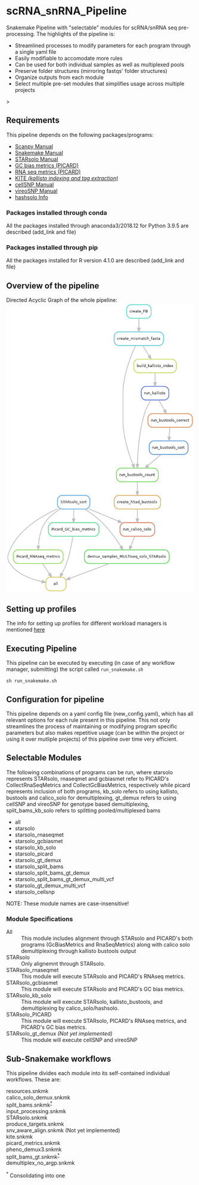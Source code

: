 # scRNA_snRNA_Pipeline
Snakemake Pipeline with "selectable" modules for scRNA/snRNA seq pre-processing.
The highlights of the pipeline is:
<ul>
	<li> Streamlined processes to modify parameters for each program through a single yaml file </li>
	<li> Easily modifiable to accomodate more rules </li>
	<li> Can be used for both individual samples as well as multiplexed pools </li>
	<li> Preserve folder structures (mirroring fastqs' folder structures) </li>
	<li> Organize outputs from each module </li>
	<li> Select multiple pre-set modules that simplifies usage across multiple projects </li>
</ul>>

## Requirements
This pipeline depends on the following packages/programs:
<ul>
	<li><a href="https://scanpy.readthedocs.io/en/stable/">Scanpy Manual</a></li>
	<li><a href="https://snakemake.readthedocs.io/en/stable/">Snakemake Manual</a></li>
	<li><a href="https://github.com/alexdobin/STAR/blob/master/docs/STARsolo.md">STARsolo Manual</a> </li>
	<li><a href="https://broadinstitute.github.io/picard/command-line-overview.html#CollectGcBiasMetrics">GC bias metrics (PICARD)</a></li>
	<li><a href="https://broadinstitute.github.io/picard/command-line-overview.html#CollectRnaSeqMetrics">RNA seq metrics (PICARD)</a></li>
	<li><a href="https://github.com/pachterlab/kite">KITE <i>(kallisto indexing and tag extraction)</i></a></li>
	<li><a href="https://cellsnp-lite.readthedocs.io/en/latest/manual.html">cellSNP Manual</a></li>
	<li><a href="https://vireosnp.readthedocs.io/en/latest/manual.html">vireoSNP Manual</a></li>
	<li><a href="https://github.com/calico/solo#how-to-demultiplex-cell-hashing-data-using-hashsolo-cli">hashsolo Info</a></li>
</ul>

### Packages installed through conda
All the packages installed through anaconda3/2018.12 for Python 3.9.5 are described (add_link and file)

### Packages installed through pip
All the packages installed for R version 4.1.0 are described (add_link and file)

## Overview of the pipeline
Directed Acyclic Graph of the whole pipeline:
![DAG](images/Whole_pipeline.png)

## Setting up profiles
The info for setting up profiles for different workload managers is mentioned [here](https://github.com/Snakemake-Profiles)

## Executing Pipeline
This pipeline can be executed by executing (in case of any workflow manager, submitting) the script called `run_snakemake.sh`

```Shell
sh run_snakemake.sh
```

## Configuration for pipeline
This pipeline depends on a yaml config file (new_config.yaml), which has all relevant options for each rule present in this pipeline. This not only streamlines the process of maintaining or modifying program specific parameters but also makes repetitive usage (can be within the project or using it over mutliple projects) of this pipeline over time very efficient.

## Selectable Modules
The following combinations of programs can be run, where starsolo represents STARsolo, rnaseqmet and gcbiasmet refer to PICARD's CollectRnaSeqMetrics and CollectGcBiasMetrics, respectively while picard represents inclusion of both programs, kb_solo refers to using kallisto, bustools and calico_solo for demultiplexing, gt_demux refers to using cellSNP and vireoSNP for genotype based demultiplexing, split_bams_kb_solo refers to splitting pooled/multiplexed bams

<ul>
<li> all</li>
<li> starsolo</li>
<li> starsolo_rnaseqmet</li>
<li> starsolo_gcbiasmet</li>
<li> starsolo_kb_solo</li>
<li> starsolo_picard</li>
<li> starsolo_gt_demux</li>
<li> starsolo_split_bams</li>
<li> starsolo_split_bams_gt_demux</li>
<li> starsolo_split_bams_gt_demux_multi_vcf</li>
<li> starsolo_gt_demux_multi_vcf</li>
<li> starsolo_cellsnp</li>
</ul>

NOTE: These module names are case-insensitive!

### Module Specifications
<dl>
	<dt>All</dt>
	<dd>This module includes alignment through STARsolo and PICARD's both programs (GcBiasMetrics and RnaSeqMetrics) along with calico solo demultiplexing through kallisto bustools output</dd>
	<dt>STARsolo</dt>
	<dd>Only alignemnt through STARsolo.</dd>
	<dt>STARsolo_rnaseqmet</dt>
	<dd>This module will execute STARsolo and PICARD's RNAseq metrics.</dd>
	<dt>STARsolo_gcbiasmet</dt>
	<dd>This module will execute STARsolo and PICARD's GC bias metrics.</dd>
	<dt>STARsolo_kb_solo</dt>
	<dd>This module will execute STARsolo, kallisto_bustools, and demultiplexing by calico_solo/hashsolo.</dd>
	<dt>STARsolo_PICARD</dt>
	<dd>This module will execute STARsolo, PICARD's RNAseq metrics, and PICARD's GC bias metrics.</dd>
	<dt>STARsolo_gt_demux <i>(Not yet implemented)</i></dt>
	<dd>This module will execute cellSNP and vireoSNP</dd>
</dl>


## Sub-Snakemake workflows
This pipeline divides each module into its self-contained individual workflows. These are:

<dl>
	<dt> resources.snkmk </dt>
	<dd> </dd>
	<dt> calico_solo_demux.snkmk </dt>
	<dd> </dd>
	<dt> split_bams.snkmk<sup><a href="#ft1" id="ref1" >*</a></sup></dt>
	<dd> </dd>
	<dt> input_processing.snkmk </dt>
	<dd> </dd>
	<dt> STARsolo.snkmk </dt>
	<dd> </dd>
	<dt> produce_targets.snkmk </dt>
	<dd> </dd>
	<dt> snv_aware_align.snkmk (Not yet implemented)</dt>
	<dd> </dd>
	<dt> kite.snkmk </dt>
	<dd> </dd>
	<dt> picard_metrics.snkmk </dt>
	<dd> </dd>
	<dt> pheno_demux3.snkmk </dt>
	<dd> </dd>
	<dt> split_bams_gt.snkmk<sup><a href="#ft1" id="ref1" >*</a></sup></dt>
	<dd> </dd>
	<dt> demultiplex_no_argp.snkmk </dt>
	<dd> </dd>

<sup id="#ft1">*</sup> Consolidating into one
</dl>

